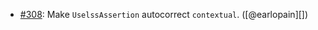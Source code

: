 * [#308](https://github.com/rubocop/rubocop-minitest/pull/308): Make `UselssAssertion` autocorrect `contextual`. ([@earlopain][])

